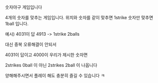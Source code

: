 숫자야구 게임입니다

4개의 숫자를 맞추는 게임입니다.
위치와 숫자를 같이 맞추면 1strike
숫자만 맞추면 1ball 입니다.

예시) 4031이 답
4913 -> 1strike 2balls


대신 중복 오류해결이 안되서

4031이 답이고
4000이 우리가 제시한 숫자면

2strikes 0ball 이 아닌
2strikes 2ball 이 나옵니다

양해해주시면서 플레이 해도 충분히 즐길 수 있습니다 ㅋ
